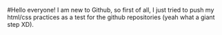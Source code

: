 #Hello everyone!
I am new to Github, so first of all, I just tried to push my html/css practices as a test for the github repositories (yeah what a giant step XD).